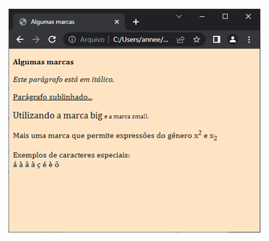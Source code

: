 ![page3](https://raw.githubusercontent.com/anneestherlf/curso-pet-facepe/main/ex1%20-%20html/page3/print3.PNG)
